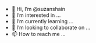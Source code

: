 - 👋 Hi, I’m @suzanshain
- 👀 I’m interested in ...
- 🌱 I’m currently learning ...
- 💞️ I’m looking to collaborate on ...
- 📫 How to reach me ...

<!---
suzanshain/suzanshain is a ✨ special ✨ repository because its `README.md` (this file) appears on your GitHub profile.
You can click the Preview link to take a look at your changes.
--->
